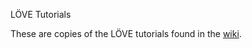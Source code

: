LÖVE Tutorials

These are copies of the LÖVE tutorials found in the [wiki](https://github.com/MelCoderDojo/love/wiki).
